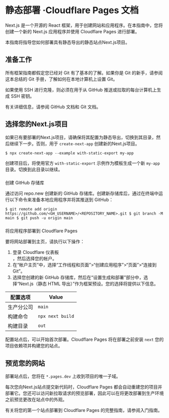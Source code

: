 # 静态部署 ·Cloudflare Pages 文档
  
Next.js 是一个开源的 React 框架，用于创建网站和应用程序。在本指南中，您将创建一个新的 Next.js 应用程序并使用 Cloudflare Pages 进行部署。

  
本指南将指导您如何部署具有静态导出的静态站点Next.js项目。

准备工作
----

  
所有框架指南都假定您已经对 Git 有了基本的了解。如果你是 Git 的新手，请参阅这本总结的 Git 手册，了解如何在本地计算机上设置 Git。

  
如果使用 SSH 进行克隆，则必须在用于从 GitHub 推送或拉取的每台计算机上生成 SSH 密钥。

  
有关详细信息，请参阅 GitHub 文档和 Git 文档。

  
选择您的Next.js项目
----------------

  
如果已有要部署的Next.js项目，请确保将其配置为静态导出，切换到其目录，然后继续下一步。否则，用于 `create-next-app` 创建新的Next.js项目。

```
$ npx create-next-app --example with-static-export my-app 
```

  
创建项目后，将使用官方 `with-static-export` 示例作为模板生成一个新 `my-app` 目录。切换到此目录以继续。

###   
创建 GitHub 存储库

  
通过访问 repo.new 创建新的 GitHub 存储库。创建新存储库后，通过在终端中运行以下命令来准备本地应用程序并将其推送到 GitHub：

```
$ git remote add origin https://github.com/<GH_USERNAME>/<REPOSITORY_NAME>.git $ git branch -M main $ git push -u origin main 
```

###   
将应用程序部署到 Cloudflare Pages

  
要将网站部署到主页，请执行以下操作：

1.    
    登录 Cloudflare 仪表板  
    ，然后选择您的帐户。
2.    
    在“帐户主页”中，选择“工作线程和页面”>“创建应用程序”>“页面”>“连接到 Git”。
3.    
    选择您创建的新 GitHub 存储库，然后在“设置生成和部署”部分中，选择“Next.js（静态 HTML 导出）”作为框架预设。您的选择将提供以下信息。

| 配置选项 | Value |
| --- | --- |
| 生产分公司 | `main` |
| 构建命令 | `npx next build` |
| 构建目录 | `out` |

  
配置站点后，可以开始首次部署。Cloudflare Pages 将在部署之前安装 `next` 您的项目依赖项并构建您的站点。

预览您的网站
------

  
部署站点后，您将在 `*.pages.dev` 上收到项目的唯一子域。

  
每次您向Next.js站点提交新代码时，Cloudflare Pages 都会自动重建您的项目并部署它。您还可以访问新拉取请求的预览部署，因此可以在将更改部署到生产环境之前预览更改在站点中的外观。

  
有关将您的第一个站点部署到 Cloudflare Pages 的完整指南，请参阅入门指南。